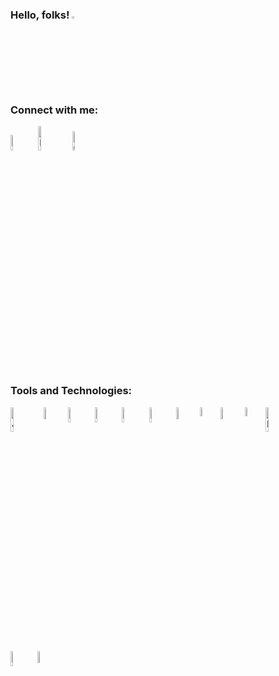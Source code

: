 ### Hello, folks! <img width="3%" src="https://raw.githubusercontent.com/MartinHeinz/MartinHeinz/master/wave.gif" alt="Gmail" />

### Connect with me: <br/>
<a href="mailto: sinuna.chaudhary@gmail.com" target="_blank"><img width="8%" src="https://img.shields.io/badge/Gmail-D14836?style=for-the-badge&logo=gmail&logoColor=white" alt="Gmail" /></a>
<a href="https://www.linkedin.com/in/sinunachaudhary/" target="_blank" ><img width="10%" src="https://img.shields.io/badge/LinkedIn-0077B5?style=for-the-badge&logo=linkedin&logoColor=white" alt="Linkedin" /></a>
<a href="https://github.com/sinuna" target="_blank"><img width="9%" src="https://img.shields.io/badge/GitHub-100000?style=for-the-badge&logo=github&logoColor=white" alt="Github"/></a>
 
 
### Tools and Technologies:
<img align="left" alt="JavaScript" width="10%" src="https://img.shields.io/badge/JavaScript-F7DF1E?style=for-the-badge&logo=javascript&logoColor=black" />
<img align="left" alt="React" width="7%" src="https://img.shields.io/badge/React-20232A?style=for-the-badge&logo=react&logoColor=61DAFB" />
<img align="left" alt="NodeJS" width="8%" src="https://img.shields.io/badge/Node.js-43853D?style=for-the-badge&logo=node.js&logoColor=white" />
<img align="left" alt="ExpressJS" width="8%" src="https://img.shields.io/badge/Express.js-404D59?style=for-the-badge" />
<img align="left" alt="MongoDB" width="8%" src="https://img.shields.io/badge/MongoDB-4EA94B?style=for-the-badge&logo=mongodb&logoColor=white" />
<img align="left" alt="WordPress" width="8%" src="https://upload.wikimedia.org/wikipedia/commons/2/20/WordPress_logo.svg" />
<img align="left" alt="MySQL" width="7%" src="https://img.shields.io/badge/MySQL-00000F?style=for-the-badge&logo=mysql&logoColor=white" />
<img align="left" alt="PHP" width="6%" src="https://img.shields.io/badge/PHP-777BB4?style=for-the-badge&logo=php&logoColor=white" />
<img align="left" alt="HTML5" width="7%" src="https://img.shields.io/badge/HTML-239120?style=for-the-badge&logo=html5&logoColor=white" />
<img align="left" alt="CSS3" width="6%" src="https://img.shields.io/badge/CSS-239120?&style=for-the-badge&logo=css3&logoColor=white" />
<img align="left" alt="Bootstrap" width="10%" src="https://img.shields.io/badge/Bootstrap-563D7C?style=for-the-badge&logo=bootstrap&logoColor=white" />
<img align="left" alt="JQuery" width="8%" src="https://img.shields.io/badge/jQuery-0769AD?style=for-the-badge&logo=jquery&logoColor=white" />
<img align="left" alt="SASS" width="7%" src="https://img.shields.io/badge/Sass-CC6699?style=for-the-badge&logo=sass&logoColor=white" />

<!--
**sinuna/sinuna** is a ✨ _special_ ✨ repository because its `README.md` (this file) appears on your GitHub profile.

Here are some ideas to get you started:

- 🔭 I’m currently working on ...
- 🌱 I’m currently learning ...
- 👯 I’m looking to collaborate on ...
- 🤔 I’m looking for help with ...
- 💬 Ask me about ...
- 📫 How to reach me: ...
- 😄 Pronouns: ...
- ⚡ Fun fact: ...
-->
